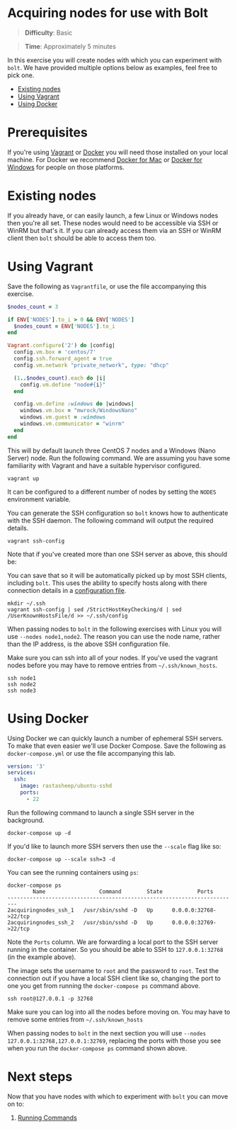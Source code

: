 # Acquiring nodes for use with Bolt

> **Difficulty**: Basic

> **Time**: Approximately 5 minutes

In this exercise you will create nodes with which you can experiment with `bolt`. We have provided multiple options below as examples, feel free to pick one.

- [Existing nodes](#existing-nodes)
- [Using Vagrant](#using-vagrant)
- [Using Docker](#using-docker)

# Prerequisites

If you're using [Vagrant](https://www.vagrantup.com/) or [Docker](https://www.docker.com/) you will need those installed on your local machine. For Docker we recommend [Docker for Mac](https://www.docker.com/docker-mac) or [Docker for Windows](https://www.docker.com/docker-windows) for people on those platforms.

# Existing nodes

If you already have, or can easily launch, a few Linux or Windows nodes then you're all set. These nodes would need to be accessible via SSH or WinRM but that's it. If you can already access them via an SSH or WinRM client then `bolt` should be able to access them too.

# Using Vagrant

Save the following as `Vagrantfile`, or use the file accompanying this exercise.

```ruby
$nodes_count = 3

if ENV['NODES'].to_i > 0 && ENV['NODES']
  $nodes_count = ENV['NODES'].to_i
end

Vagrant.configure('2') do |config|
  config.vm.box = 'centos/7'
  config.ssh.forward_agent = true
  config.vm.network "private_network", type: "dhcp"

  (1..$nodes_count).each do |i|
    config.vm.define "node#{i}"
  end

  config.vm.define :windows do |windows|
    windows.vm.box = "mwrock/WindowsNano"
    windows.vm.guest = :windows
    windows.vm.communicator = "winrm"
  end
end
```

This will by default launch three CentOS 7 nodes and a Windows (Nano Server) node. Run the following command. We are assuming you have some familiarity with Vagrant and have a suitable hypervisor configured.

```
vagrant up
```

It can be configured to a different number of nodes by setting the `NODES` environment variable.

You can generate the SSH configuration so `bolt` knows how to authenticate with the SSH daemon. The following command will output the required details.

```
vagrant ssh-config
```

Note that if you've created more than one SSH server as above, this should be:

You can save that so it will be automatically picked up by most SSH clients, including `bolt`. This uses the ability to specify hosts along with there connection details in a [configuration file](https://linux.die.net/man/5/ssh_config).

```
mkdir ~/.ssh
vagrant ssh-config | sed /StrictHostKeyChecking/d | sed /UserKnownHostsFile/d >> ~/.ssh/config
```

When passing nodes to `bolt` in the following exercises with Linux you will use `--nodes node1,node2`. The reason you can use the node name, rather than the IP address, is the above SSH configuration file.

Make sure you can ssh into all of your nodes. If you've used the vagrant nodes before you may have to remove entries from `~/.ssh/known_hosts`.

```
ssh node1
ssh node2
ssh node3
```


# Using Docker

Using Docker we can quickly launch a number of ephemeral SSH servers. To make that even easier we'll use Docker Compose. Save the following as `docker-compose.yml` or use the file accompanying this lab.

```yaml
version: '3'
services:
  ssh:
    image: rastasheep/ubuntu-sshd
    ports:
      - 22
```

Run the following command to launch a single SSH server in the background.

```
docker-compose up -d
```

If you'd like to launch more SSH servers then use the `--scale` flag like so:

```
docker-compose up --scale ssh=3 -d
```

You can see the running containers using `ps`:

```
docker-compose ps
        Name                 Command        State           Ports
-------------------------------------------------------------------------
2acquiringnodes_ssh_1   /usr/sbin/sshd -D   Up      0.0.0.0:32768->22/tcp
2acquiringnodes_ssh_2   /usr/sbin/sshd -D   Up      0.0.0.0:32769->22/tcp
```

Note the `Ports` column. We are forwarding a local port to the SSH server running in the container. So you should be able to SSH to `127.0.0.1:32768` (in the example above).

The image sets the username to `root` and the password to `root`. Test the connection out if you have a local SSH client like so, changing the port to one you get from running the `docker-compose ps` command above.

```
ssh root@127.0.0.1 -p 32768
```

Make sure you can log into all the nodes before moving on. You may have to remove some entries from `~/.ssh/known_hosts`

When passing nodes to `bolt` in the next section you will use `--nodes 127.0.0.1:32768,127.0.0.1:32769`, replacing the ports with those you see when you run the `docker-compose ps` command shown above.

# Next steps

Now that you have nodes with which to experiment with `bolt` you can move on to:

1. [Running Commands](../3-running-commands)
